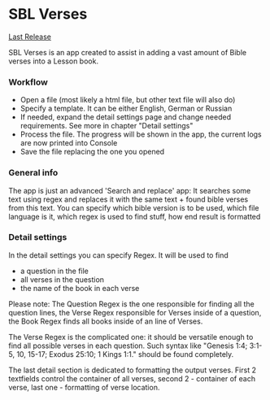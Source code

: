 # SBL Verses

[Last Release](https://github.com/theDeniZ/SBL-Verses/releases)

SBL Verses is an app created to assist in adding a vast amount of Bible verses into a Lesson book.

### Workflow

 - Open a file (most likely a html file, but other text file will also do)
 - Specify a template. It can be either English, German or Russian
 - If needed, expand the detail settings page and change needed requirements. See more in chapter "Detail settings"
 - Process the file. The progress will be shown in the app, the current logs are now printed into Console
 - Save the file replacing the one you opened

### General info

The app is just an advanced 'Search and replace' app: It searches some text using regex and replaces it with the same text + found bible verses from this text. 
You can specify which bible version is to be used, which file language is it, which regex is used to find stuff, how end result is formatted

### Detail settings

In the detail settings you can specify Regex. It will be used to find

 - a question in the file
 - all verses in the question
 - the name of the book in each verse
 
Please note: The Question Regex is the one responsible for finding all the question lines, the Verse Regex responsible for Verses inside of a question, the Book Regex finds all books inside of an line of Verses.
 
The Verse Regex is the complicated one: it should be versatile enough to find all possible verses in each question. Such syntax like "Genesis 1:4; 3:1-5, 10, 15-17; Exodus 25:10; 1 Kings 1:1." should be found completely. 


The last detail section is dedicated to formatting the output verses. First 2 textfields control the container of all verses, second 2 - container of each verse, last one - formatting of verse location. 

